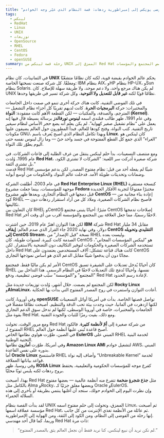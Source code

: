 ```yaml
---
title: "من فوضى يونِكس إلى إمبراطورية رِدهات: قصة النظام الذي غيّر وجه الخوادم"
tags:
  - لينكس
  - RedHat
  - Linux
  - UNIX
  - توزيعات
  - OpenSource
  - RHEL
  - CentOS
  - Fedora
  - openSUSE
summary: رحلة قصة لينكس من UNIX الممزق إلى Red Hat وإصداراتها ومشتقاتها العالمية، وكيف تغيّر عالم الخوادم، مع خلفيات تاريخية وقصص المجتمع والمؤسسات.
---
```


في الثمانينات، كان نظام **UNIX** يحكم عالم الخوادم بقبضة قوية، لكنه كان نظامًا متشعّبًا ومغلقًا. كل شركة صنعت نسختها الخاصة: IBM بنظام AIX، وHP بنظام HP-UX، وSun بنظام Solaris. لم يكن هناك مرجع واحد، ولا دعم موحد، ولا طريقة سهلة للإصلاح. كان UNIX نظامًا قويًا لكنه **غير قابل للتعديل ولا التوحيد**، وكل شركة تسير في طريقها وحدها.

في تلك الفوضى التقنية، كانت هناك حركة أخرى تنمو في صمت داخل الجامعات والمختبرات: حركة **البرمجيات الحرة**. كانت لديهم تقريبًا كل أجزاء نظام التشغيل — المترجم، والصدفة، والمكتبات — لكن القطعة الأهم كانت مفقودة: **النواة (Kernel)**.  
وفي عام 1991، ظهر طالب فنلندي اسمه **لينوس تورفالدز** برسالة بسيطة قال فيها إنه يعمل على “نظام تشغيل صغير كهواية”. لم يكن يعلم أنه يضع حجر الأساس لنظام سيغير تاريخ التقنية. كتب النواة، وفتح كودها للعالم، فبدأ المطورون حول العالم يضيفون عليها مكونات GNU، وبهذا تكامل النظام الذي أصبح يُعرف باسم **Linux**. كان لينكس هو “الغراء” الذي جمع كل القطع المفتوحة في جسد واحد حيّ — وما زال لينوس نفسه حتى اليوم يطوّر تلك النواة.

ومع منتصف التسعينات، بدأ حلم لينكس ينتقل من غرف الطلبة إلى قاعات الشركات. في عام 1995، وُلدت **Red Hat**، شركة صغيرة أدركت سر اللعبة: "الشركات لا تشتري الكود، بل تشتري الثقة."  
قدمت Red Hat شيئًا لم يفعله أحد من قبل: نظام مفتوح المصدر، لكن بدعم مؤسسي وضمانات وتحديثات طويلة الأمد. فدخلت عالم البنوك والحكومات من أوسع أبوابه.  

في عام 2003، أطلقت الشركة **Red Hat Enterprise Linux (RHEL)** كنسخة مستقرة موجهة للمؤسسات، بينما جعلت مشروع **Fedora** مختبرًا مفتوحًا لتجربة الأفكار الجديدة قبل دمجها في النظام التجاري. وبعدها ظهر مشروع **CentOS** — إعادة بناء مجانية من كود RHEL — فأصبح نظام الشركات الصغيرة، وملاذ كل من أراد استقرار ردهات دون تكاليفها.  
كان التعاون بين RHEL وCentOS مثيرًا: أحيانًا يتبنى مجتمع CentOS إصلاحات تدمجها Red Hat لاحقًا رسميًا، مما جعل العلاقة بين المجتمع والمؤسسة أقرب من أي وقت آخر.

لكن هذا التوازن اهتزّ عام 2019، حين اشترت **IBM** شركة Red Hat مقابل 34 مليار دولار، وفي نهاية 2020 جاء القرار الذي صدم العالم: **إيقاف CentOS التقليدي وتحويله إلى CentOS Stream**، نسخة “قبل الإصدار” من RHEL وليست بعده.  
الصدمة كانت كبيرة. لسنوات طويلة، كان CentOS هو "لينكس المؤسسات المجاني"، تستخدمه الشركات الصغيرة والحكومات لتوفير التكاليف دون التضحية بالاستقرار. لكن داخل Red Hat كانت هناك قناعة تتشكل: آلاف المستخدمين يعتمدون على CentOS مجانًا دون أن يدفعوا شيئًا مقابل الدعم الذي هو أساس نموذجها التجاري.  

الأمر لم يكن ماليًا فقط. فمجتمع CentOS كان أحيانًا يُدخل تعديلات على الشيفرة تسبق RHEL نفسها، وأحيانًا تُدمَج تلك التعديلات لاحقًا في النظام الرسمي. هذا التداخل بين "المجتمع" و"المؤسسة" سبّب فوضى تنظيمية، ودفع Red Hat لإعادة رسم الحدود.  

لكن المجتمع لم يصمت. خلال أشهر، وُلدت توزيعات جديدة مثل **Rocky Linux** و**AlmaLinux**، أعادت التوازن واستمرت في روح المصدر المفتوح التي بدأت بها الحكاية.

وفي أوروبا، كانت **openSUSE** تواصل قصتها الخاصة. بدأت في أمريكا أوائل التسعينات لكنها ازدهرت في ألمانيا، حيث وجدت بيئة تحب الدقة والتنظيم. أصبحت نظامًا مفضلًا في الجامعات والمختبرات، خاصة في أوروبا الوسطى، لكنها لم تدخل سوق الدعم التجاري بقوة مثل Red Hat. ومع ذلك، بقيت رمزًا للثبات والجودة التقنية.

ومع مرور الوقت، تحولت Red Hat من شركة صغيرة إلى **أمّ لأنظمة كثيرة**. فالكود المفتوح لـ RHEL أصبح قاعدة تُبنى عليها أنظمة حول العالم.  
في الصين، طوّرت هواوي نظامها الخاص **EulerOS** المبني على RHEL لخدمة البنية التحتية الوطنية.  
وفي أمريكا، طوّرت **أمازون** نظامها **Amazon Linux AMI** لتشغيل خوادم AWS، المبني بدوره على نفس القاعدة.  
أما **Oracle Linux** فاستنسخ RHEL وأضاف إليه نواة “Unbreakable Kernel” لخدمة قواعد بياناتها العملاقة.  
وفي روسيا، ظهر **ROSA Linux** كفرع موجه للمؤسسات الحكومية والتعليمية، يحتفظ بروح ردهات لكنه يلبس ثوبًا محليًا.

بهذا، أصبحت Red Hat مثل **جذع شجرةٍ ضخمة** تتفرع منه أنظمة عالمية — بعضها مفتوح بالكامل مثل Alma وRocky، وبعضها مغلق جزئيًا كـ Oracle وEulerOS.  
وإن نظرت اليوم إلى الخوادم حولك، ستجد أن أغلبها ينتمي بطريقة أو بأخرى إلى هذه السلالة الحمراء.

لقد بدأت القصة بنظام UNIX الممزق، وتحولت إلى حلم مفتوح اسمه Linux، ثم أصبحت مؤسسة عملاقة اسمها Red Hat، ثم عائلة من الأنظمة تغذي الإنترنت من كل جانب.  
إنها رحلة من الفوضى إلى النظام، ومن الكود إلى الثقة، ومن الهواية إلى الإمبراطورية.  
وربما، كما قال أحد مهندسي Red Hat ذات مرة:  
> “لم نكن نريد أن نبيع لينكس، كنا نريد فقط أن نجعل العالم يثق بالمصدر المفتوح.”  
